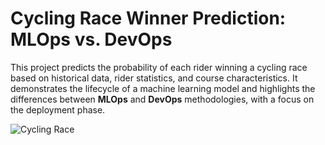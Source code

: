 # **Cycling Race Winner Prediction: MLOps vs. DevOps**

This project predicts the probability of each rider winning a cycling race based on historical data, rider statistics, and course characteristics. It demonstrates the lifecycle of a machine learning model and highlights the differences between **MLOps** and **DevOps** methodologies, with a focus on the deployment phase.

![Cycling Race](Sample.png)